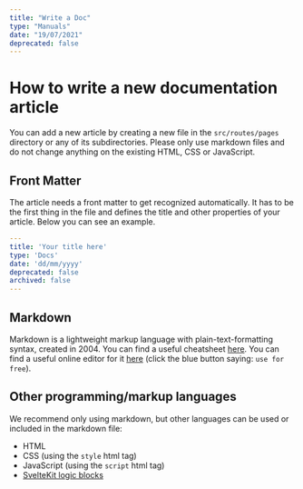 ```yaml
---
title: "Write a Doc"
type: "Manuals"
date: "19/07/2021"
deprecated: false
---
```

# How to write a new documentation article

You can add a new article by creating a new file in the `src/routes/pages` directory or any of its subdirectories.
Please only use markdown files and do not change anything on the existing HTML, CSS or JavaScript.

## Front Matter

The article needs a front matter to get recognized automatically.
It has to be the first thing in the file and defines the title and other properties of your article.
Below you can see an example.
```yml
---
title: 'Your title here'
type: 'Docs'
date: 'dd/mm/yyyy'
deprecated: false
archived: false
---
```

## Markdown

Markdown is a lightweight markup language with plain-text-formatting syntax, created in 2004.
You can find a useful cheatsheet [here](https://github.com/adam-p/markdown-here/wiki/Markdown-Cheatsheet).
You can find a useful online editor for it [here](https://hackmd.io/) (click the blue button saying: ``use for free``).

## Other programming/markup languages

We recommend only using markdown, but other languages can be used or included in the markdown file:
- HTML
- CSS (using the `style` html tag)
- JavaScript (using the `script` html tag)
- [SvelteKit logic blocks](https://svelte.dev/docs#template-syntax-if)
